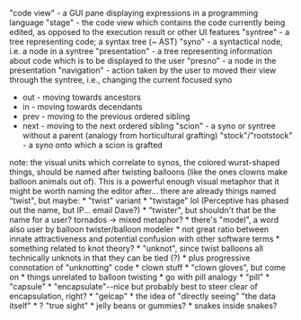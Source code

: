 "code view" - a GUI pane displaying expressions in a programming language
"stage" - the code view which contains the code currently being edited, as opposed to the execution result or other UI features
"syntree" - a tree representing code; a syntax tree (~ AST)
"syno" - a syntactical node, i.e. a node in a syntree
"presentation" - a tree representing information about code which is to be displayed to the user
"presno" - a node in the presentation
"navigation" - action taken by the user to moved their view through the syntree, i.e., changing the current focused syno
  * out - moving towards ancestors
  * in - moving towards decendants
  * prev - moving to the previous ordered sibling
  * next - moving to the next ordered sibling
"scion" - a syno or syntree without a parent (analogy from horticultural grafting)
"stock"/"rootstock" -  a syno onto which a scion is grafted

note: the visual units which correlate to synos, the colored wurst-shaped things, should be named after twisting balloons (like the ones clowns make balloon animals out of). This is a powerful enough visual metaphor that it might be worth naming the editor after...
  there are already things named "twist", but maybe:
    * "twist" variant
      * "twistage" lol (Perceptive has phased out the name, but IP... email Dave?)
      * "twister", but shouldn't that be the name for a user? tornados -> mixed metaphor?
    * there's "model", a word also user by balloon twister/balloon modeler
      * not great ratio between innate attractiveness and potential confusion with other software terms
    * something related to knot theory?
      * "unknot", since twist balloons all technically unknots in that they can be tied (?)
        * plus progressive connotation of "unknotting" code
    * clown stuff
      * "clown gloves", but come on
    * things unrelated to balloon twisting
      * go with pill analogy
        * "pill"
        * "capsule"
          * "encapsulate"--nice but probably best to steer clear of encapsulation, right?
        * "gelcap"
      * the idea of "directly seeing" "the data itself"
        * ? "true sight"
      * jelly beans or gummies?
      * snakes inside snakes?

